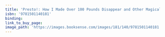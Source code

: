 ```yaml
---
title: 'Presto!: How I Made Over 100 Pounds Disappear and Other Magical Tales'
isbn: '9781501140181'
binding:
link_to_buy_page:
image_path: 'https://images.booksense.com/images/181/140/9781501140181.jpg'
---
```



